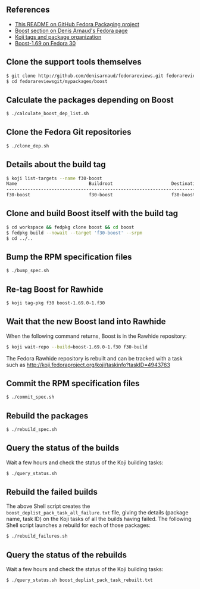 
## References
* [This README on GitHub Fedora Packaging project](https://github.com/fedorapackaging/fedorareviews/tree/trunk/mypackages/boost)
* [Boost section on Denis Arnaud's Fedora page](https://fedoraproject.org/wiki/User:Denisarnaud#Boost)
* [Koji tags and package organization](https://fedoraproject.org/wiki/Using_the_Koji_build_system#Koji_tags_and_packages_organization)
* [Boost-1.69 on Fedora 30](https://fedoraproject.org/wiki/Changes/F30Boost169#Scope)

## Clone the support tools themselves
```bash
$ git clone http://github.com/denisarnaud/fedorareviews.git fedorareviewsgit
$ cd fedorareviewsgit/mypackages/boost
```

## Calculate the packages depending on Boost
```bash
$ ./calculate_boost_dep_list.sh
```

## Clone the Fedora Git repositories
```bash
$ ./clone_dep.sh
```

## Details about the build tag
```bash
$ koji list-targets --name f30-boost
Name                           Buildroot                      Destination                   
---------------------------------------------------------------------------------------------
f30-boost                      f30-boost                      f30-boost                     
```

## Clone and build Boost itself with the build tag
```bash
$ cd workspace && fedpkg clone boost && cd boost
$ fedpkg build --nowait --target 'f30-boost' --srpm
$ cd ../..
```

## Bump the RPM specification files
```bash
$ ./bump_spec.sh
```

## Re-tag Boost for Rawhide
```bash
$ koji tag-pkg f30 boost-1.69.0-1.f30
```

## Wait that the new Boost land into Rawhide
When the following command returns, Boost is in the Rawhide repository:
```bash
$ koji wait-repo --build=boost-1.69.0-1.f30 f30-build
```
The Fedora Rawhide repository is rebuilt and can be tracked with a task
such as http://koji.fedoraproject.org/koji/taskinfo?taskID=4943763


## Commit the RPM specification files
```bash
$ ./commit_spec.sh
```

## Rebuild the packages
```bash
$ ./rebuild_spec.sh
```

## Query the status of the builds
Wait a few hours and check the status of the Koji building tasks:
```bash
$ ./query_status.sh
```

## Rebuild the failed builds
The above Shell script creates the `boost_deplist_pack_task_all_failure.txt`
file, giving the details (package name, task ID) on the Koji tasks
of all the builds having failed. The following Shell script launches
a rebuild for each of those packages:
```bash
$ ./rebuild_failures.sh
```

## Query the status of the rebuilds ##
Wait a few hours and check the status of the Koji building tasks:
```bash
$ ./query_status.sh boost_deplist_pack_task_rebuilt.txt
```


